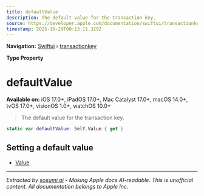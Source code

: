 ```yaml
---
title: defaultValue
description: The default value for the transaction key.
source: https://developer.apple.com/documentation/swiftui/transactionkey/defaultvalue
timestamp: 2025-10-29T00:13:11.329Z
---
```


**Navigation:** [Swiftui](/documentation/swiftui) › [transactionkey](/documentation/swiftui/transactionkey)

**Type Property**

# defaultValue

**Available on:** iOS 17.0+, iPadOS 17.0+, Mac Catalyst 17.0+, macOS 14.0+, tvOS 17.0+, visionOS 1.0+, watchOS 10.0+

> The default value for the transaction key.

```swift
static var defaultValue: Self.Value { get }
```

## Setting a default value

- [Value](/documentation/swiftui/transactionkey/value)

---

*Extracted by [sosumi.ai](https://sosumi.ai) - Making Apple docs AI-readable.*
*This is unofficial content. All documentation belongs to Apple Inc.*
